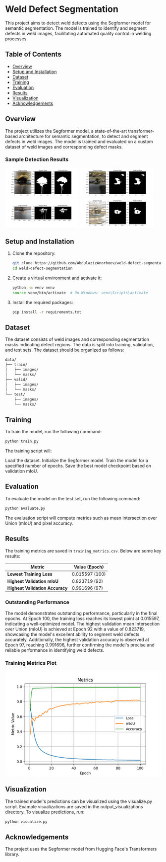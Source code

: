 # Weld Defect Segmentation

This project aims to detect weld defects using the Segformer model for semantic segmentation. The model is trained to identify and segment defects in weld images, facilitating automated quality control in welding processes.

## Table of Contents

- [Overview](#overview)
- [Setup and Installation](#setup-and-installation)
- [Dataset](#dataset)
- [Training](#training)
- [Evaluation](#evaluation)
- [Results](#results)
- [Visualization](#visualization)
- [Acknowledgements](#acknowledgements)

## Overview

The project utilizes the Segformer model, a state-of-the-art transformer-based architecture for semantic segmentation, to detect and segment defects in weld images. The model is trained and evaluated on a custom dataset of weld images and corresponding defect masks.

### Sample Detection Results

  <img src="output_visualizations/visualization_0.png" height="50%" width="47%"
        style="object-fit:contain"
    />
  <img src="output_visualizations/visualization_1.png" height="50%" width="47%"
       style="object-fit:contain"
   />
  <img src="output_visualizations/visualization_2.png" height="50%" width="47%"
       style="object-fit:contain"
   />
  <img src="output_visualizations/visualization_3.png" height="50%" width="47%"
       style="object-fit:contain"
   />


## Setup and Installation

1. Clone the repository:

   ```bash
   git clone https://github.com/AbdulazizAnorboev/weld-defect-segmentation.git
   cd weld-defect-segmentation
   ```
   
2. Create a virtual environment and activate it:
   
   ```bash
   python -m venv venv
   source venv/bin/activate  # On Windows: venv\Scripts\activate
   ```

3. Install the required packages:

   ```bash
   pip install -r requirements.txt
   ```


## Dataset

The dataset consists of weld images and corresponding segmentation masks indicating defect regions. The data is split into training, validation, and test sets. The dataset should be organized as follows:

```
data/
├── train/
│   ├── images/
│   └── masks/
├── valid/
│   ├── images/
│   └── masks/
└── test/
    ├── images/
    └── masks/
```

## Training

To train the model, run the following command:

```bash
python train.py
```
The training script will:

Load the dataset.
Initialize the Segformer model.
Train the model for a specified number of epochs.
Save the best model checkpoint based on validation mIoU.

## Evaluation

To evaluate the model on the test set, run the following command:

```bash
python evaluate.py
```
The evaluation script will compute metrics such as mean Intersection over Union (mIoU) and pixel accuracy.

## Results

The training metrics are saved in `training_metrics.csv`. Below are some key results:

| Metric                   | Value (Epoch)  |
|--------------------------|----------------|
| **Lowest Training Loss** | 0.015597 (100) |
| **Highest Validation mIoU** | 0.823719 (92) |
| **Highest Validation Accuracy** | 0.991696 (97) |

### Outstanding Performance

The model demonstrates outstanding performance, particularly in the final epochs. At Epoch 100, the training loss reaches its lowest point at 0.015597, indicating a well-optimized model. The highest validation mean Intersection over Union (mIoU) is achieved at Epoch 92 with a value of 0.823719, showcasing the model's excellent ability to segment weld defects accurately. Additionally, the highest validation accuracy is observed at Epoch 97, reaching 0.991696, further confirming the model's precise and reliable performance in identifying weld defects.

### Training Metrics Plot

![Training Metrics Plot](output_visualizations/training_metrics_plot2.png)

## Visualization
The trained model's predictions can be visualized using the visualize.py script. Example visualizations are saved in the output_visualizations directory.
To visualize predictions, run:

```bash
python visualize.py
```

## Acknowledgements
The project uses the Segformer model from Hugging Face's Transformers library.

